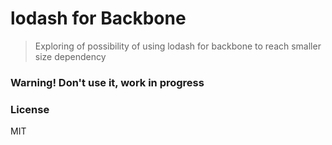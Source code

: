 # lodash for Backbone

> Exploring of possibility of using lodash for backbone to reach smaller size dependency

### Warning! Don't use it, work in progress


### License
MIT